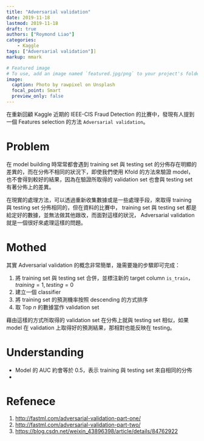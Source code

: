 ```yaml
---
title: "Adversarial validation"
date: 2019-11-18
lastmod: 2019-11-18
draft: true
authors: ["Roymond Liao"]
categories:
    - Kaggle
tags: ["Adversarial validation"]]
markup: mmark

# Featured image
# To use, add an image named `featured.jpg/png` to your project's folder. 
image:
  caption: Photo by rawpixel on Unsplash
  focal_point: Smart
  preview_only: false
---
```

在重新回顧 Kaggle 近期的 IEEE-CIS Fraud Detection 的比賽中，發現有人提到一個 Features selection 的方法 `Adversarial validation`。

# Problem

在 model building 時常常都會遇到 training set 與 testing set 的分佈存在明顯的差異的，而在分佈不相同的狀況下，即使我們使用 Kfold 的方法來驗證 model，也不會得到較好的結果，因為在驗證所取得的 validation set 也會與 testing set 有著分佈上的差異。

在現實的處理方法，可以透過重新收集數據或是一些處理手段，來取得 training 與 testing set 分佈相同的，但在資料的比賽中， training set 與 testing set 都是給定好的數據，並無法做其他跟改，而面對這樣的狀況， Adversarial validation 就是一個很好來處理這樣的問題。

# Mothed

其實 Adversarial validation 的概念非常簡單，幾需要幾的步驟即可完成：
1. 將 training set 與 testing set 合併，並標注新的 target column `is_train`，$training = 1, testing = 0$
2. 建立一個 classifier
3. 將 training set 的預測機率按照 descending 的方式排序
4. 取 Top $n%$ 的數據當作 validation set

藉由這樣的方式所取得的 validation set 在分佈上就與 testing set 相似，如果 model 在 validation 上取得好的預測結果，那相對也能反映在 testing。

# Understanding

* Model 的 AUC 約會等於 0.5，表示 training 與 testing set 來自相同的分佈
* 



# Refenece
1. http://fastml.com/adversarial-validation-part-one/
2. http://fastml.com/adversarial-validation-part-two/
3. https://blog.csdn.net/weixin_43896398/article/details/84762922


